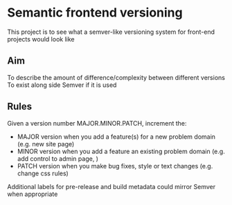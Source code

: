 # Semantic frontend versioning

This project is to see what a semver-like versioning system for front-end projects would look like

## Aim

To describe the amount of difference/complexity between different versions
To exist along side Semver if it is used

## Rules

Given a version number MAJOR.MINOR.PATCH, increment the:

* MAJOR version when you add a feature(s) for a new problem domain (e.g. new site page)
* MINOR version when you add a feature an existing problem domain (e.g. add control to admin page, )
* PATCH version when you make bug fixes, style or text changes (e.g. change css rules)

Additional labels for pre-release and build metadata could mirror Semver when appropriate


